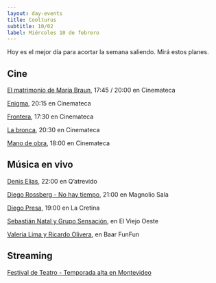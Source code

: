 ```yaml
---
layout: day-events
title: Coolturus
subtitle: 10/02
label: Miércoles 10 de febrero
---
```

Hoy es el mejor día para acortar la semana saliendo. Mirá estos planes.

## Cine

[El matrimonio de María Braun](https://cinemateca.org.uy/peliculas/1095), 17:45 / 20:00 en Cinemateca

[Enigma](https://cinemateca.org.uy/peliculas/225), 20:15 en Cinemateca

[Frontera](https://cinemateca.org.uy/peliculas/782), 17:30 en Cinemateca

[La bronca](https://cinemateca.org.uy/peliculas/945), 20:30 en Cinemateca

[Mano de obra](https://cinemateca.org.uy/peliculas/959), 18:00 en Cinemateca

## Música en vivo

[Denis Elias](https://instagram.com/qatrevido?igshid=8bj6dzn4g7aj), 22:00 en Q’atrevido

[Diego Rossberg - No hay tiempo](https://magnoliosala.uy/evento/diego-rossberg_1), 21:00 en Magnolio Sala

[Diego Presa](https://instagram.com/lacretinacasa?igshid=nrtucgnc6eso), 19:00 en La Cretina

[Sebastián Natal y Grupo Sensación](https://instagram.com/viejooeste.prado?igshid=11rsgnlou42g5), en El Viejo Oeste

[Valeria Lima y Ricardo Olivera](https://instagram.com/baarfunfun?igshid=zjnz15xotk92), en Baar FunFun

## Streaming

[Festival de Teatro - Temporada alta en Montevideo](https://salaverdi.montevideo.gub.uy/teatro/temporada-2021-estela-medina-0/festival-temporada-alta-de-girona-2021) 
